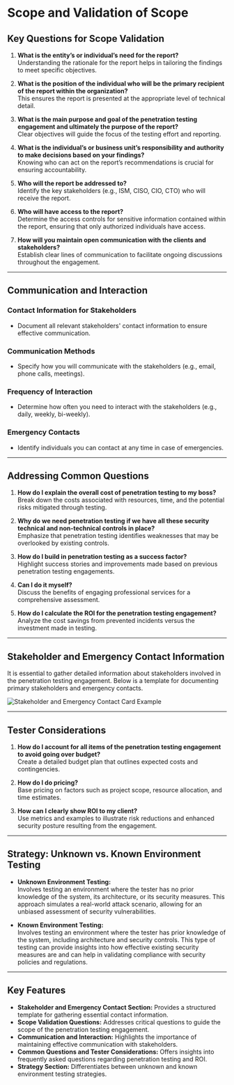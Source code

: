 # Scope and Validation of Scope

## Key Questions for Scope Validation

1. **What is the entity’s or individual’s need for the report?**  
   Understanding the rationale for the report helps in tailoring the findings to meet specific objectives.

2. **What is the position of the individual who will be the primary recipient of the report within the organization?**  
   This ensures the report is presented at the appropriate level of technical detail.

3. **What is the main purpose and goal of the penetration testing engagement and ultimately the purpose of the report?**  
   Clear objectives will guide the focus of the testing effort and reporting.

4. **What is the individual’s or business unit’s responsibility and authority to make decisions based on your findings?**  
   Knowing who can act on the report’s recommendations is crucial for ensuring accountability.

5. **Who will the report be addressed to?**  
   Identify the key stakeholders (e.g., ISM, CISO, CIO, CTO) who will receive the report.

6. **Who will have access to the report?**  
   Determine the access controls for sensitive information contained within the report, ensuring that only authorized individuals have access.

7. **How will you maintain open communication with the clients and stakeholders?**  
   Establish clear lines of communication to facilitate ongoing discussions throughout the engagement.

---

## Communication and Interaction

### Contact Information for Stakeholders
- Document all relevant stakeholders' contact information to ensure effective communication.

### Communication Methods
- Specify how you will communicate with the stakeholders (e.g., email, phone calls, meetings).

### Frequency of Interaction
- Determine how often you need to interact with the stakeholders (e.g., daily, weekly, bi-weekly).

### Emergency Contacts
- Identify individuals you can contact at any time in case of emergencies.

---

## Addressing Common Questions

1. **How do I explain the overall cost of penetration testing to my boss?**  
   Break down the costs associated with resources, time, and the potential risks mitigated through testing.

2. **Why do we need penetration testing if we have all these security technical and non-technical controls in place?**  
   Emphasize that penetration testing identifies weaknesses that may be overlooked by existing controls.

3. **How do I build in penetration testing as a success factor?**  
   Highlight success stories and improvements made based on previous penetration testing engagements.

4. **Can I do it myself?**  
   Discuss the benefits of engaging professional services for a comprehensive assessment.

5. **How do I calculate the ROI for the penetration testing engagement?**  
   Analyze the cost savings from prevented incidents versus the investment made in testing.

---

## Stakeholder and Emergency Contact Information

It is essential to gather detailed information about stakeholders involved in the penetration testing engagement. Below is a template for documenting primary stakeholders and emergency contacts.

![Stakeholder and Emergency Contact Card Example](https://github.com/user-attachments/assets/25c161d0-4933-41a0-b266-0636fa7e40e5)

---

## Tester Considerations

1. **How do I account for all items of the penetration testing engagement to avoid going over budget?**  
   Create a detailed budget plan that outlines expected costs and contingencies.

2. **How do I do pricing?**  
   Base pricing on factors such as project scope, resource allocation, and time estimates.

3. **How can I clearly show ROI to my client?**  
   Use metrics and examples to illustrate risk reductions and enhanced security posture resulting from the engagement.

---

## Strategy: Unknown vs. Known Environment Testing

- **Unknown Environment Testing:**  
  Involves testing an environment where the tester has no prior knowledge of the system, its architecture, or its security measures. This approach simulates a real-world attack scenario, allowing for an unbiased assessment of security vulnerabilities.

- **Known Environment Testing:**  
  Involves testing an environment where the tester has prior knowledge of the system, including architecture and security controls. This type of testing can provide insights into how effective existing security measures are and can help in validating compliance with security policies and regulations.

---

## Key Features

- **Stakeholder and Emergency Contact Section:** Provides a structured template for gathering essential contact information.
- **Scope Validation Questions:** Addresses critical questions to guide the scope of the penetration testing engagement.
- **Communication and Interaction:** Highlights the importance of maintaining effective communication with stakeholders.
- **Common Questions and Tester Considerations:** Offers insights into frequently asked questions regarding penetration testing and ROI.
- **Strategy Section:** Differentiates between unknown and known environment testing strategies.
